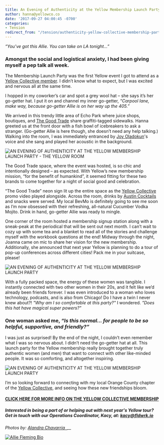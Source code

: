 ```yaml
---
title: An Evening of Authenticity at the Yellow Membership Launch Party
author: hanna@yellowco.co
date: '2017-09-27 04:00:45 -0700'
categories:
- Tension
redirect_from: "/tension/authenticity-yellow-collective-membership-party/"
---
```


_“You’ve got this Allie. You can take on LA tonight...”_

### **Amongst the social and logistical anxiety, I had been giving myself a pep talk all week.**

The Membership Launch Party was the first Yellow event I got to attend as a [Yellow Collective member](http://yellowco.co/membership/). I didn’t know what to expect, but I was excited and nervous all at the same time.

I hopped in my coworker’s car and spot a grey wool hat – she says it’s her go-getter hat. I put it on and channel my inner go-getter, _“Carpool lane, make way, because go-getter Allie is on her way up the 405.”_

We arrived in this trendy little area of Echo Park where juice shops, boutiques, and [The Good Trade](http://www.thegoodtrade.com/) share graffiti-tagged sidewalks. Hanna greeted us at the front door with a fish bowl of icebreakers to ask a stranger. (Go-getter Allie is here though, she doesn’t need any help talking.) Walking into the room, I was immediately entranced by [Joy Oladokun](https://www.instagram.com/joyoladokun/)'s voice and she sang and played her acoustic in the background.

![AN EVENING OF AUTHENTICITY AT THE YELLOW MEMBERSHIP LAUNCH PARTY - THE YELLOW ROOM](http://yellowco.co/wp-content/uploads/2017/09/Yellow-Co-AlandraMichelle3.jpg)

The Good Trade space, where the event was hosted, is so chic and intentionally designed – as expected. With Yellow’s new membership mission, “for the benefit of humankind”, it seemed fitting for these two brands to come together for a night of social good and celebration.

“The Good Trade” neon sign lit up the entire space as the [Yellow Collective](http://yellowco.co/membership/) promo video played alongside. Across the room, drinks by [Austin Cocktails](http://www.austincocktails.com/) and snacks were served. My local BevMo is definitely going to see me soon as I’m now obsessed with their refreshing, all-natural Cucumber Vodka Mojito. Drink in hand, go-getter Allie was ready to mingle.

One corner of the room hosted a membership signup station along with a sneak-peak at the periodical that will be sent out next month. I can’t wait to cozy up with some tea and a blanket to read all of the stories and challenge myself with the workbook questions at the end! Midway through the night, Joanna came on mic to share her vision for the new membership. Additionally, she announced that next year Yellow is planning to do a tour of pop-up conferences across different cities! Pack me in your suitcase, please!

![AN EVENING OF AUTHENTICITY AT THE YELLOW MEMBERSHIP LAUNCH PARTY](http://yellowco.co/wp-content/uploads/2017/09/Yellow-Co-AlandraMichelle22.jpg)

With a fully packed space, the energy of these women was tangible. I instantly connected with two other women in their 20s, and it felt like we’d already been friends forever. I was even introduced to a woman who loves technology, podcasts, and is also from Chicago! Do I have a twin I never knew about?! _"Why am I so comfortable at this party?"_ I wondered. _"Does this hat have magical super powers?"_

### One woman asked me, _“Is this normal… for people to be so helpful, supportive, and friendly?”_

I was just as surprised! By the end of the night, I couldn’t even remember what I was so nervous about. I didn’t need the go-getter hat at all. This launch party for the Yellow membership really brought together truly authentic women (and men) that want to connect with other like-minded people. It was so comforting, and altogether inspiring.

![AN EVENING OF AUTHENTICITY AT THE YELLOW MEMBERSHIP LAUNCH PARTY](http://yellowco.co/wp-content/uploads/2017/09/Yellow-Co-AlandraMichelle8.jpg)

I’m so looking forward to connecting with my local Orange County chapter of the [Yellow Collective](http://yellowco.co/membership/), and seeing how these new friendships bloom.

#### [CLICK HERE FOR MORE INFO ON THE YELLOW COLLECTIVE MEMBERSHIP](http://yellowco.co/membership/)

##### Interested in being a part of or helping out with next year's Yellow tour? Get in touch with our Operations Coordinator, Kacy, at: kacy@fldwrk.io

_Photos by: [Alandra Chavarria  ](https://www.lepetitenoir.com/)__[  
](https://www.instagram.com/alandramichelle/)_

[![Allie Fleming Bio](http://yellowco.co/wp-content/uploads/2017/09/Allie-Fleming-Bio.jpg)](https://www.cheerfull.co/)
